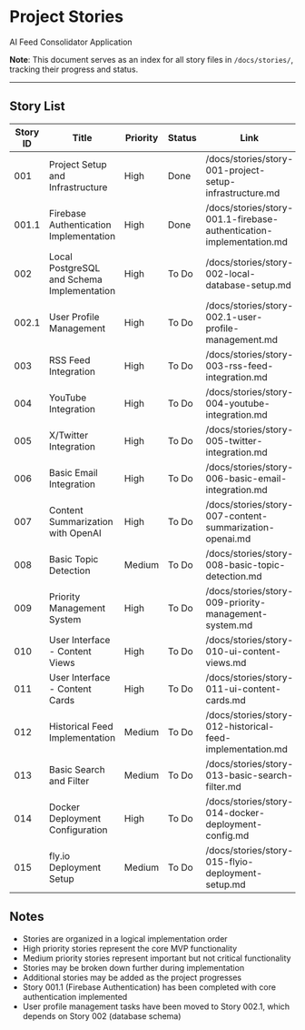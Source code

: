 # Project Stories

AI Feed Consolidator Application

**Note**: This document serves as an index for all story files in `/docs/stories/`, tracking their progress and status.

---

## Story List
| Story ID | Title                                   | Priority | Status    | Link                                                   |
|----------|----------------------------------------|----------|-----------|--------------------------------------------------------|
| 001      | Project Setup and Infrastructure        | High     | Done      | /docs/stories/story-001-project-setup-infrastructure.md |
| 001.1    | Firebase Authentication Implementation  | High     | Done      | /docs/stories/story-001.1-firebase-authentication-implementation.md |
| 002      | Local PostgreSQL and Schema Implementation | High     | To Do     | /docs/stories/story-002-local-database-setup.md |
| 002.1    | User Profile Management                 | High     | To Do     | /docs/stories/story-002.1-user-profile-management.md |
| 003      | RSS Feed Integration                    | High     | To Do     | /docs/stories/story-003-rss-feed-integration.md         |
| 004      | YouTube Integration                     | High     | To Do     | /docs/stories/story-004-youtube-integration.md          |
| 005      | X/Twitter Integration                   | High     | To Do     | /docs/stories/story-005-twitter-integration.md          |
| 006      | Basic Email Integration                 | High     | To Do     | /docs/stories/story-006-basic-email-integration.md      |
| 007      | Content Summarization with OpenAI       | High     | To Do     | /docs/stories/story-007-content-summarization-openai.md |
| 008      | Basic Topic Detection                   | Medium   | To Do     | /docs/stories/story-008-basic-topic-detection.md        |
| 009      | Priority Management System              | High     | To Do     | /docs/stories/story-009-priority-management-system.md   |
| 010      | User Interface - Content Views          | High     | To Do     | /docs/stories/story-010-ui-content-views.md             |
| 011      | User Interface - Content Cards          | High     | To Do     | /docs/stories/story-011-ui-content-cards.md             |
| 012      | Historical Feed Implementation          | Medium   | To Do     | /docs/stories/story-012-historical-feed-implementation.md |
| 013      | Basic Search and Filter                 | Medium   | To Do     | /docs/stories/story-013-basic-search-filter.md          |
| 014      | Docker Deployment Configuration         | High     | To Do     | /docs/stories/story-014-docker-deployment-config.md     |
| 015      | fly.io Deployment Setup                 | Medium   | To Do     | /docs/stories/story-015-flyio-deployment-setup.md       |

## Notes
- Stories are organized in a logical implementation order
- High priority stories represent the core MVP functionality
- Medium priority stories represent important but not critical functionality
- Stories may be broken down further during implementation
- Additional stories may be added as the project progresses
- Story 001.1 (Firebase Authentication) has been completed with core authentication implemented
- User profile management tasks have been moved to Story 002.1, which depends on Story 002 (database schema)
